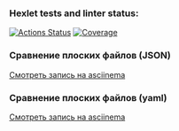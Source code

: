 ### Hexlet tests and linter status:
[![Actions Status](https://github.com/Edmon86/frontend-project-46/actions/workflows/hexlet-check.yml/badge.svg)](https://github.com/Edmon86/frontend-project-46/actions)
[![Coverage](https://sonarcloud.io/api/project_badges/measure?project=edmon86_frontend-project-46&metric=coverage)](https://sonarcloud.io/summary/new_code?id=edmon86_frontend-project-46)
### Сравнение плоских файлов (JSON)
[Смотреть запись на asciinema](https://asciinema.org/a/PaTeM8EFUfvctlM1mIPwG0EfS)
### Сравнение плоских файлов (yaml)
[Смотреть запись на asciinema](https://asciinema.org/a/vjM6KDGpNaxQfTkABPqUxK2BZ)
